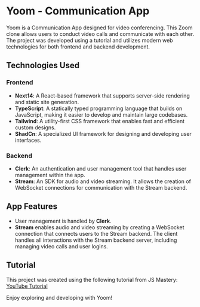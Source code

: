 # Yoom - Communication App

Yoom is a Communication App designed for video conferencing. This Zoom clone allows users to conduct video calls and communicate with each other.
The project was developed using a tutorial and utilizes modern web technologies for both frontend and backend development.

## Technologies Used

### Frontend

- **Next14**: A React-based framework that supports server-side rendering and static site generation.
- **TypeScript**: A statically typed programming language that builds on JavaScript, making it easier to develop and maintain large codebases.
- **Tailwind**: A utility-first CSS framework that enables fast and efficient custom designs.
- **ShadCn**: A specialized UI framework for designing and developing user interfaces.

### Backend

- **Clerk**: An authentication and user management tool that handles user management within the app.
- **Stream**: An SDK for audio and video streaming. It allows the creation of WebSocket connections for communication with the Stream backend.

## App Features

- User management is handled by **Clerk**.
- **Stream** enables audio and video streaming by creating a WebSocket connection that connects users to the Stream backend. The client handles all interactions with the Stream backend server, including managing video calls and user logins.

## Tutorial

This project was created using the following tutorial from JS Mastery:
[YouTube Tutorial](https://www.youtube.com/watch?v=R8CIO1DZ2b8)

Enjoy exploring and developing with Yoom!
